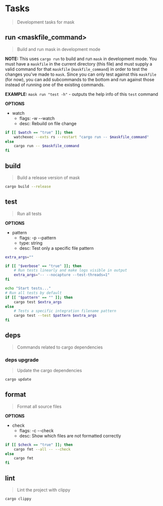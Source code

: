# Tasks

> Development tasks for mask





## run <maskfile_command>

> Build and run mask in development mode

**NOTE:** This uses `cargo run` to build and run `mask` in development mode. You must have a `maskfile` in the current directory (this file) and must supply a valid command for that `maskfile` (`maskfile_command`) in order to test the changes you've made to `mask`. Since you can only test against this `maskfile` (for now), you can add subcommands to the bottom and run against those instead of running one of the existing commands.

**EXAMPLE:** `mask run "test -h"` - outputs the help info of this `test` command

**OPTIONS**
* watch
    * flags: -w --watch
    * desc: Rebuild on file change

~~~sh
if [[ $watch == "true" ]]; then
    watchexec --exts rs --restart "cargo run -- $maskfile_command"
else
    cargo run -- $maskfile_command
fi
~~~



## build

> Build a release version of mask

~~~sh
cargo build --release
~~~



## test

> Run all tests

**OPTIONS**
* pattern
    * flags: -p --pattern
    * type: string
    * desc: Test only a specific file pattern

~~~sh
extra_args=""

if [[ "$verbose" == "true" ]]; then
    # Run tests linearly and make logs visible in output
    extra_args="-- --nocapture --test-threads=1"
fi

echo "Start tests..."
# Run all tests by default
if [[ "$pattern" == "" ]]; then
    cargo test $extra_args
else
    # Tests a specific integration filename pattern
    cargo test --test $pattern $extra_args
fi
~~~



## deps

> Commands related to cargo dependencies

### deps upgrade

> Update the cargo dependencies

~~~sh
cargo update
~~~



## format

> Format all source files

**OPTIONS**
* check
    * flags: -c --check
    * desc: Show which files are not formatted correctly

~~~sh
if [[ $check == "true" ]]; then
    cargo fmt --all -- --check
else
    cargo fmt
fi
~~~



## lint

> Lint the project with clippy

~~~sh
cargo clippy
~~~
